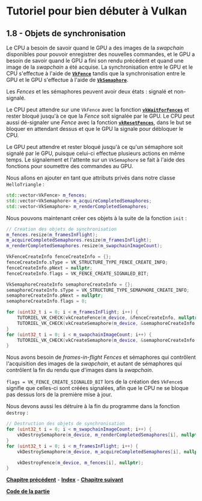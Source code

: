 # Tutoriel pour bien débuter à Vulkan
## 1.8 - Objets de synchronisation

Le CPU a besoin de savoir quand le GPU a des images de la *swapchain* disponibles pour pouvoir enregistrer des nouvelles commandes, et le GPU a besoin de savoir quand le GPU a fini son rendu précédent et quand une image de la *swapchain* a été acquise. La synchronisation entre le GPU et le CPU s'effectue à l'aide de [**``VkFence``**](https://registry.khronos.org/vulkan/specs/1.3-extensions/man/html/VkFence.html) tandis que la synchronisation entre le GPU et le GPU s'effectue à l'aide de [**``VkSemaphore``**](https://registry.khronos.org/vulkan/specs/1.3-extensions/man/html/VkSemaphore.html).

Les *Fences* et les sémaphores peuvent avoir deux états : signalé et non-signalé.

Le CPU peut attendre sur une ``VkFence`` avec la fonction [**``vkWaitForFences``**](https://registry.khronos.org/vulkan/specs/1.3-extensions/man/html/vkWaitForFences.html) et rester bloqué jusqu'à ce que la *Fence* soit signalée par le GPU. Le CPU peut aussi dé-signaler une *Fence* avec la fonction [**``vkResetFences``**](https://registry.khronos.org/vulkan/specs/1.3-extensions/man/html/vkResetFences.html), dans le but se bloquer en attendant dessus et que le GPU la signale pour débloquer le CPU.

 Le GPU peut attendre et rester bloqué jusqu'à ce qu'un sémaphore soit signalé par le GPU, puisque celui-ci effectue plusieurs actions en même temps. Le signalement et l'attente sur un ``VkSemaphore`` se fait à l'aide des fonctions pour soumettre des commandes au GPU.

Nous allons en ajouter en tant que attributs privés dans notre classe ``HelloTriangle`` :

```CPP
std::vector<VkFence> m_fences;
std::vector<VkSemaphore> m_acquireCompletedSemaphores;
std::vector<VkSemaphore> m_renderCompletedSemaphores;
```

Nous pouvons maintenant créer ces objets à la suite de la fonction ``init`` :

```CPP
// Creation des objets de synchronisation
m_fences.resize(m_framesInFlight);
m_acquireCompletedSemaphores.resize(m_framesInFlight);
m_renderCompletedSemaphores.resize(m_swapchainImageCount);

VkFenceCreateInfo fenceCreateInfo = {};
fenceCreateInfo.sType = VK_STRUCTURE_TYPE_FENCE_CREATE_INFO;
fenceCreateInfo.pNext = nullptr;
fenceCreateInfo.flags = VK_FENCE_CREATE_SIGNALED_BIT;

VkSemaphoreCreateInfo semaphoreCreateInfo = {};
semaphoreCreateInfo.sType = VK_STRUCTURE_TYPE_SEMAPHORE_CREATE_INFO;
semaphoreCreateInfo.pNext = nullptr;
semaphoreCreateInfo.flags = 0;

for (uint32_t i = 0; i < m_framesInFlight; i++) {
	TUTORIEL_VK_CHECK(vkCreateFence(m_device, &fenceCreateInfo, nullptr, &m_fences[i]));
	TUTORIEL_VK_CHECK(vkCreateSemaphore(m_device, &semaphoreCreateInfo, nullptr, &m_acquireCompletedSemaphores[i]));
}
for (uint32_t i = 0; i < m_swapchainImageCount; i++) {
	TUTORIEL_VK_CHECK(vkCreateSemaphore(m_device, &semaphoreCreateInfo, nullptr, &m_renderCompletedSemaphores[i]));
}
```

Nous avons besoin de *frames-in-flight* *Fences* et sémaphores qui contrôlent l'acquisition des images de la *swapchain*, et autant de sémaphores qui contrôlent la fin du rendu que d'images dans la *swapchain*.

``flags = VK_FENCE_CREATE_SIGNALED_BIT`` lors de la création des ``VkFence``s signifie que celles-ci sont créées signalées, afin que le CPU ne se bloque pas dessus lors de la première mise à jour.

Nous devons aussi les détruire à la fin du programme dans la fonction ``destroy`` :

```CPP
// Destruction des objets de synchronisation
for (uint32_t i = 0; i < m_swapchainImageCount; i++) {
	vkDestroySemaphore(m_device, m_renderCompletedSemaphores[i], nullptr);
}
for (uint32_t i = 0; i < m_framesInFlight; i++) {
	vkDestroySemaphore(m_device, m_acquireCompletedSemaphores[i], nullptr);

	vkDestroyFence(m_device, m_fences[i], nullptr);
}
```

[**Chapitre précédent**](7.md) - [**Index**](../index.md) - [**Chapitre suivant**](9.md)

[**Code de la partie**](https://github.com/ZaOniRinku/TutorielVulkanFR/tree/partie1)